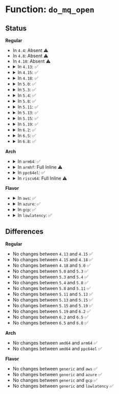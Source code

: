 # Function: <code>do_mq_open</code>

## Status
<b>Regular</b>
<ul>
<li>
In <code>4.4</code>: Absent ⚠️
</li>
<li>
In <code>4.8</code>: Absent ⚠️
</li>
<li>
In <code>4.10</code>: Absent ⚠️
</li>
<li>
<details>
<summary>In <code>4.13</code>: ✅</summary>

```c
int do_mq_open(const char *u_name, int oflag, umode_t mode, struct mq_attr *attr);
```

**Collision:** Unique Static

**Inline:** No

**Transformation:** False

**Instances:**

```
In ipc/mqueue.c (ffffffff8138cab0)
Location: ipc/mqueue.c:771
Inline: False
Direct callers:
  - ipc/mqueue.c:compat_SyS_mq_open
  - ipc/mqueue.c:SyS_mq_open
```
**Symbols:**

```
ffffffff8138cab0-ffffffff8138ce7f: do_mq_open (STB_LOCAL)
```
</details>
</li>
<li>
<details>
<summary>In <code>4.15</code>: ✅</summary>

```c
int do_mq_open(const char *u_name, int oflag, umode_t mode, struct mq_attr *attr);
```

**Collision:** Unique Static

**Inline:** No

**Transformation:** False

**Instances:**

```
In ipc/mqueue.c (ffffffff813b1e60)
Location: ipc/mqueue.c:771
Inline: False
Direct callers:
  - ipc/mqueue.c:compat_SyS_mq_open
  - ipc/mqueue.c:SyS_mq_open
```
**Symbols:**

```
ffffffff813b1e60-ffffffff813b222f: do_mq_open (STB_LOCAL)
```
</details>
</li>
<li>
<details>
<summary>In <code>4.18</code>: ✅</summary>

```c
int do_mq_open(const char *u_name, int oflag, umode_t mode, struct mq_attr *attr);
```

**Collision:** Unique Static

**Inline:** No

**Transformation:** False

**Instances:**

```
In ipc/mqueue.c (ffffffff813e0660)
Location: ipc/mqueue.c:744
Inline: False
Direct callers:
  - ipc/mqueue.c:__x32_compat_sys_mq_open
  - ipc/mqueue.c:__ia32_compat_sys_mq_open
  - ipc/mqueue.c:__ia32_sys_mq_open
  - ipc/mqueue.c:__x64_sys_mq_open
```
**Symbols:**

```
ffffffff813e0660-ffffffff813e0968: do_mq_open (STB_LOCAL)
```
</details>
</li>
<li>
<details>
<summary>In <code>5.0</code>: ✅</summary>

```c
int do_mq_open(const char *u_name, int oflag, umode_t mode, struct mq_attr *attr);
```

**Collision:** Unique Static

**Inline:** No

**Transformation:** False

**Instances:**

```
In ipc/mqueue.c (ffffffff813fae50)
Location: ipc/mqueue.c:744
Inline: False
Direct callers:
  - ipc/mqueue.c:__x32_compat_sys_mq_open
  - ipc/mqueue.c:__ia32_compat_sys_mq_open
  - ipc/mqueue.c:__ia32_sys_mq_open
  - ipc/mqueue.c:__x64_sys_mq_open
```
**Symbols:**

```
ffffffff813fae50-ffffffff813fb158: do_mq_open (STB_LOCAL)
```
</details>
</li>
<li>
<details>
<summary>In <code>5.3</code>: ✅</summary>

```c
int do_mq_open(const char *u_name, int oflag, umode_t mode, struct mq_attr *attr);
```

**Collision:** Unique Static

**Inline:** No

**Transformation:** False

**Instances:**

```
In ipc/mqueue.c (ffffffff81427250)
Location: ipc/mqueue.c:799
Inline: False
Direct callers:
  - ipc/mqueue.c:__x32_compat_sys_mq_open
  - ipc/mqueue.c:__ia32_compat_sys_mq_open
  - ipc/mqueue.c:__ia32_sys_mq_open
  - ipc/mqueue.c:__x64_sys_mq_open
```
**Symbols:**

```
ffffffff81427250-ffffffff81427556: do_mq_open (STB_LOCAL)
```
</details>
</li>
<li>
<details>
<summary>In <code>5.4</code>: ✅</summary>

```c
int do_mq_open(const char *u_name, int oflag, umode_t mode, struct mq_attr *attr);
```

**Collision:** Unique Static

**Inline:** No

**Transformation:** False

**Instances:**

```
In ipc/mqueue.c (ffffffff81440f80)
Location: ipc/mqueue.c:798
Inline: False
Direct callers:
  - ipc/mqueue.c:__x32_compat_sys_mq_open
  - ipc/mqueue.c:__ia32_compat_sys_mq_open
  - ipc/mqueue.c:__ia32_sys_mq_open
  - ipc/mqueue.c:__x64_sys_mq_open
```
**Symbols:**

```
ffffffff81440f80-ffffffff81441286: do_mq_open (STB_LOCAL)
```
</details>
</li>
<li>
<details>
<summary>In <code>5.8</code>: ✅</summary>

```c
int do_mq_open(const char *u_name, int oflag, umode_t mode, struct mq_attr *attr);
```

**Collision:** Unique Static

**Inline:** No

**Transformation:** False

**Instances:**

```
In ipc/mqueue.c (ffffffff81491d50)
Location: ipc/mqueue.c:879
Inline: False
Direct callers:
  - ipc/mqueue.c:__x32_compat_sys_mq_open
  - ipc/mqueue.c:__ia32_compat_sys_mq_open
  - ipc/mqueue.c:__ia32_sys_mq_open
  - ipc/mqueue.c:__x64_sys_mq_open
```
**Symbols:**

```
ffffffff81491d50-ffffffff81492056: do_mq_open (STB_LOCAL)
```
</details>
</li>
<li>
<details>
<summary>In <code>5.11</code>: ✅</summary>

```c
int do_mq_open(const char *u_name, int oflag, umode_t mode, struct mq_attr *attr);
```

**Collision:** Unique Static

**Inline:** No

**Transformation:** False

**Instances:**

```
In ipc/mqueue.c (ffffffff814af3b0)
Location: ipc/mqueue.c:879
Inline: False
Direct callers:
  - ipc/mqueue.c:__x32_compat_sys_mq_open
  - ipc/mqueue.c:__ia32_compat_sys_mq_open
  - ipc/mqueue.c:__ia32_sys_mq_open
  - ipc/mqueue.c:__x64_sys_mq_open
```
**Symbols:**

```
ffffffff814af3b0-ffffffff814af6b6: do_mq_open (STB_LOCAL)
```
</details>
</li>
<li>
<details>
<summary>In <code>5.13</code>: ✅</summary>

```c
int do_mq_open(const char *u_name, int oflag, umode_t mode, struct mq_attr *attr);
```

**Collision:** Unique Static

**Inline:** No

**Transformation:** False

**Instances:**

```
In ipc/mqueue.c (ffffffff814b51f0)
Location: ipc/mqueue.c:879
Inline: False
Direct callers:
  - ipc/mqueue.c:__x32_compat_sys_mq_open
  - ipc/mqueue.c:__ia32_compat_sys_mq_open
  - ipc/mqueue.c:__ia32_sys_mq_open
  - ipc/mqueue.c:__x64_sys_mq_open
```
**Symbols:**

```
ffffffff814b51f0-ffffffff814b54ee: do_mq_open (STB_LOCAL)
```
</details>
</li>
<li>
<details>
<summary>In <code>5.15</code>: ✅</summary>

```c
int do_mq_open(const char *u_name, int oflag, umode_t mode, struct mq_attr *attr);
```

**Collision:** Unique Static

**Inline:** No

**Transformation:** False

**Instances:**

```
In ipc/mqueue.c (ffffffff8150d8b0)
Location: ipc/mqueue.c:881
Inline: False
Direct callers:
  - ipc/mqueue.c:__x64_compat_sys_mq_open
  - ipc/mqueue.c:__ia32_compat_sys_mq_open
  - ipc/mqueue.c:__ia32_sys_mq_open
  - ipc/mqueue.c:__x64_sys_mq_open
```
**Symbols:**

```
ffffffff8150d8b0-ffffffff8150dbdc: do_mq_open (STB_LOCAL)
```
</details>
</li>
<li>
<details>
<summary>In <code>5.19</code>: ✅</summary>

```c
int do_mq_open(const char *u_name, int oflag, umode_t mode, struct mq_attr *attr);
```

**Collision:** Unique Static

**Inline:** No

**Transformation:** False

**Instances:**

```
In ipc/mqueue.c (ffffffff815a02d0)
Location: ipc/mqueue.c:893
Inline: False
Direct callers:
  - ipc/mqueue.c:__ia32_compat_sys_mq_open
  - ipc/mqueue.c:__ia32_sys_mq_open
  - ipc/mqueue.c:__x64_sys_mq_open
```
**Symbols:**

```
ffffffff815a02d0-ffffffff815a0609: do_mq_open (STB_LOCAL)
```
</details>
</li>
<li>
<details>
<summary>In <code>6.2</code>: ✅</summary>

```c
int do_mq_open(const char *u_name, int oflag, umode_t mode, struct mq_attr *attr);
```

**Collision:** Unique Static

**Inline:** No

**Transformation:** False

**Instances:**

```
In ipc/mqueue.c (ffffffff81649c30)
Location: ipc/mqueue.c:893
Inline: False
Direct callers:
  - ipc/mqueue.c:__ia32_compat_sys_mq_open
  - ipc/mqueue.c:__ia32_sys_mq_open
  - ipc/mqueue.c:__x64_sys_mq_open
```
**Symbols:**

```
ffffffff81649c30-ffffffff81649f69: do_mq_open (STB_LOCAL)
```
</details>
</li>
<li>
<details>
<summary>In <code>6.5</code>: ✅</summary>

```c
int do_mq_open(const char *u_name, int oflag, umode_t mode, struct mq_attr *attr);
```

**Collision:** Unique Static

**Inline:** No

**Transformation:** False

**Instances:**

```
In ipc/mqueue.c (ffffffff81682190)
Location: ipc/mqueue.c:893
Inline: False
Direct callers:
  - ipc/mqueue.c:__ia32_compat_sys_mq_open
  - ipc/mqueue.c:__ia32_sys_mq_open
  - ipc/mqueue.c:__x64_sys_mq_open
```
**Symbols:**

```
ffffffff81682190-ffffffff816824b9: do_mq_open (STB_LOCAL)
```
</details>
</li>
<li>
<details>
<summary>In <code>6.8</code>: ✅</summary>

```c
int do_mq_open(const char *u_name, int oflag, umode_t mode, struct mq_attr *attr);
```

**Collision:** Unique Static

**Inline:** No

**Transformation:** False

**Instances:**

```
In ipc/mqueue.c (ffffffff816be590)
Location: ipc/mqueue.c:894
Inline: False
Direct callers:
  - ipc/mqueue.c:__ia32_compat_sys_mq_open
  - ipc/mqueue.c:__ia32_sys_mq_open
  - ipc/mqueue.c:__x64_sys_mq_open
```
**Symbols:**

```
ffffffff816be590-ffffffff816be8b9: do_mq_open (STB_LOCAL)
```
</details>
</li>
</ul>
<b>Arch</b>
<ul>
<li>
<details>
<summary>In <code>arm64</code>: ✅</summary>

```c
int do_mq_open(const char *u_name, int oflag, umode_t mode, struct mq_attr *attr);
```

**Collision:** Unique Static

**Inline:** No

**Transformation:** False

**Instances:**

```
In ipc/mqueue.c (ffff800010529438)
Location: ipc/mqueue.c:798
Inline: False
Direct callers:
  - ipc/mqueue.c:__arm64_compat_sys_mq_open
  - ipc/mqueue.c:__arm64_sys_mq_open
```
**Symbols:**

```
ffff800010529438-ffff8000105296f8: do_mq_open (STB_LOCAL)
```
</details>
</li>
<li>
<details>
<summary>In <code>armhf</code>: Full Inline ⚠️</summary>

**Collision:** Unique Static

**Inline:** Full

**Transformation:** False

**Instances:**

```
In ipc/mqueue.c (c06e4784)
Location: ipc/mqueue.c:798
Inline: True
Inline callers:
  - ipc/mqueue.c:__se_sys_mq_open
```
</details>
</li>
<li>
<details>
<summary>In <code>ppc64el</code>: ✅</summary>

```c
int do_mq_open(const char *u_name, int oflag, umode_t mode, struct mq_attr *attr);
```

**Collision:** Unique Static

**Inline:** No

**Transformation:** False

**Instances:**

```
In ipc/mqueue.c (c000000000675d20)
Location: ipc/mqueue.c:798
Inline: False
Direct callers:
  - ipc/mqueue.c:__se_compat_sys_mq_open
  - ipc/mqueue.c:__se_sys_mq_open
```
**Symbols:**

```
c000000000675d20-c000000000676134: do_mq_open (STB_LOCAL)
```
</details>
</li>
<li>
<details>
<summary>In <code>riscv64</code>: Full Inline ⚠️</summary>

**Collision:** Unique Static

**Inline:** Full

**Transformation:** False

**Instances:**

```
In ipc/mqueue.c (ffffffe00038d90e)
Location: ipc/mqueue.c:798
Inline: True
Inline callers:
  - ipc/mqueue.c:__se_sys_mq_open
```
</details>
</li>
</ul>
<b>Flavor</b>
<ul>
<li>
<details>
<summary>In <code>aws</code>: ✅</summary>

```c
int do_mq_open(const char *u_name, int oflag, umode_t mode, struct mq_attr *attr);
```

**Collision:** Unique Static

**Inline:** No

**Transformation:** False

**Instances:**

```
In ipc/mqueue.c (ffffffff81439560)
Location: ipc/mqueue.c:798
Inline: False
Direct callers:
  - ipc/mqueue.c:__x32_compat_sys_mq_open
  - ipc/mqueue.c:__ia32_compat_sys_mq_open
  - ipc/mqueue.c:__ia32_sys_mq_open
  - ipc/mqueue.c:__x64_sys_mq_open
```
**Symbols:**

```
ffffffff81439560-ffffffff81439866: do_mq_open (STB_LOCAL)
```
</details>
</li>
<li>
<details>
<summary>In <code>azure</code>: ✅</summary>

```c
int do_mq_open(const char *u_name, int oflag, umode_t mode, struct mq_attr *attr);
```

**Collision:** Unique Static

**Inline:** No

**Transformation:** False

**Instances:**

```
In ipc/mqueue.c (ffffffff81429fd0)
Location: ipc/mqueue.c:798
Inline: False
Direct callers:
  - ipc/mqueue.c:__x32_compat_sys_mq_open
  - ipc/mqueue.c:__ia32_compat_sys_mq_open
  - ipc/mqueue.c:__ia32_sys_mq_open
  - ipc/mqueue.c:__x64_sys_mq_open
```
**Symbols:**

```
ffffffff81429fd0-ffffffff8142a2d6: do_mq_open (STB_LOCAL)
```
</details>
</li>
<li>
<details>
<summary>In <code>gcp</code>: ✅</summary>

```c
int do_mq_open(const char *u_name, int oflag, umode_t mode, struct mq_attr *attr);
```

**Collision:** Unique Static

**Inline:** No

**Transformation:** False

**Instances:**

```
In ipc/mqueue.c (ffffffff81435700)
Location: ipc/mqueue.c:798
Inline: False
Direct callers:
  - ipc/mqueue.c:__x32_compat_sys_mq_open
  - ipc/mqueue.c:__ia32_compat_sys_mq_open
  - ipc/mqueue.c:__ia32_sys_mq_open
  - ipc/mqueue.c:__x64_sys_mq_open
```
**Symbols:**

```
ffffffff81435700-ffffffff81435a06: do_mq_open (STB_LOCAL)
```
</details>
</li>
<li>
<details>
<summary>In <code>lowlatency</code>: ✅</summary>

```c
int do_mq_open(const char *u_name, int oflag, umode_t mode, struct mq_attr *attr);
```

**Collision:** Unique Static

**Inline:** No

**Transformation:** False

**Instances:**

```
In ipc/mqueue.c (ffffffff8144d740)
Location: ipc/mqueue.c:798
Inline: False
Direct callers:
  - ipc/mqueue.c:__x32_compat_sys_mq_open
  - ipc/mqueue.c:__ia32_compat_sys_mq_open
  - ipc/mqueue.c:__ia32_sys_mq_open
  - ipc/mqueue.c:__x64_sys_mq_open
```
**Symbols:**

```
ffffffff8144d740-ffffffff8144da46: do_mq_open (STB_LOCAL)
```
</details>
</li>
</ul>

## Differences
<b>Regular</b>
<ul>
<li>
No changes between <code>4.13</code> and <code>4.15</code> ✅
</li>
<li>
No changes between <code>4.15</code> and <code>4.18</code> ✅
</li>
<li>
No changes between <code>4.18</code> and <code>5.0</code> ✅
</li>
<li>
No changes between <code>5.0</code> and <code>5.3</code> ✅
</li>
<li>
No changes between <code>5.3</code> and <code>5.4</code> ✅
</li>
<li>
No changes between <code>5.4</code> and <code>5.8</code> ✅
</li>
<li>
No changes between <code>5.8</code> and <code>5.11</code> ✅
</li>
<li>
No changes between <code>5.11</code> and <code>5.13</code> ✅
</li>
<li>
No changes between <code>5.13</code> and <code>5.15</code> ✅
</li>
<li>
No changes between <code>5.15</code> and <code>5.19</code> ✅
</li>
<li>
No changes between <code>5.19</code> and <code>6.2</code> ✅
</li>
<li>
No changes between <code>6.2</code> and <code>6.5</code> ✅
</li>
<li>
No changes between <code>6.5</code> and <code>6.8</code> ✅
</li>
</ul>
<b>Arch</b>
<ul>
<li>
No changes between <code>amd64</code> and <code>arm64</code> ✅
</li>
<li>
No changes between <code>amd64</code> and <code>ppc64el</code> ✅
</li>
</ul>
<b>Flavor</b>
<ul>
<li>
No changes between <code>generic</code> and <code>aws</code> ✅
</li>
<li>
No changes between <code>generic</code> and <code>azure</code> ✅
</li>
<li>
No changes between <code>generic</code> and <code>gcp</code> ✅
</li>
<li>
No changes between <code>generic</code> and <code>lowlatency</code> ✅
</li>
</ul>
